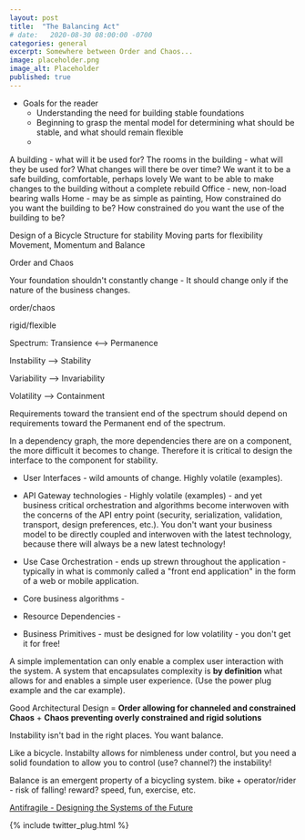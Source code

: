 ```yaml
---
layout: post
title:  "The Balancing Act"
# date:   2020-08-30 08:00:00 -0700
categories: general
excerpt: Somewhere between Order and Chaos...
image: placeholder.png
image_alt: Placeholder
published: true
---
```


* Goals for the reader
  * Understanding the need for building stable foundations
  * Beginning to grasp the mental model for determining what should be stable, and what should remain flexible
  * 

A building - what will it be used for?
The rooms in the building - what will they be used for? What changes will there be over time?
We want it to be a safe building, comfortable, perhaps lovely
We want to be able to make changes to the building without a complete rebuild
Office - new, non-load bearing walls
Home - may be as simple as painting, 
How constrained do you want the building to be?
How constrained do you want the use of the building to be?

Design of a Bicycle
Structure for stability
Moving parts for flexibility
Movement, Momentum and Balance

Order and Chaos

Your foundation shouldn't constantly change - It should change only if the nature of the business changes.

order/chaos

rigid/flexible

Spectrum: Transience <--> Permanence

Instability --> Stability

Variability --> Invariability

Volatility --> Containment

Requirements toward the transient end of the spectrum should depend on requirements toward the Permanent end of the spectrum.

In a dependency graph, the more dependencies there are on a component, the more difficult it becomes to change. Therefore it is critical to design the interface to the component for stability.

* User Interfaces - wild amounts of change. Highly volatile (examples).

* API Gateway technologies - Highly volatile (examples) - and yet business critical orchestration and algorithms become interwoven with the concerns of the API entry point (security, serialization, validation, transport, design preferences, etc.). You don't want your business model to be directly coupled and interwoven with the latest technology, because there will always be a new latest technology! 

* Use Case Orchestration - ends up strewn throughout the application - typically in what is commonly called a "front end application" in the form of a web or mobile application.

* Core business algorithms - 

* Resource Dependencies - 

* Business Primitives - must be designed for low volatility - you don't get it for free!

A simple implementation can only enable a complex user interaction with the system. A system that encapsulates complexity is **by definition** what allows for and enables a simple user experience. (Use the power plug example and the car example).

Good Architectural Design = 
**Order allowing for channeled and constrained Chaos**
+
**Chaos preventing overly constrained and rigid solutions**

Instability isn't bad in the right places. You want balance.

Like a bicycle. Instabilty allows for nimbleness under control, but you need a solid foundation to allow you to control (use? channel?) the instability!

Balance is an emergent property of a bicycling system. bike + operator/rider - risk of falling! reward? speed, fun, exercise, etc.

[Antifragile - Designing the Systems of the Future](https://www.youtube.com/watch?v=pMfzxmCzThI)

{% include twitter_plug.html %}